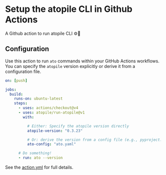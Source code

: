 # Setup the atopile CLI in Github Actions

A Github action to run atopile CLI ⚙️🚀

## Configuration

Use this action to run `ato` commands within your GitHub Actions workflows. You can specify the `atopile` version explicitly or derive it from a configuration file.

```yaml .github/workflows/main.yml
on: [push]

jobs:
  build:
    runs-on: ubuntu-latest
    steps:
      - uses: actions/checkout@v4
      - uses: atopile/run-atopile@v1
        with:

          # Either: Specify the atopile version directly
          atopile-version: "0.3.23"

          # Or: derive the version from a config file (e.g., pyproject.toml or ato.yaml)
          ato-config: "ato.yaml"

      # Do something!
      - run: ato --version
```

See the [action.yml](action.yml) for full details.
